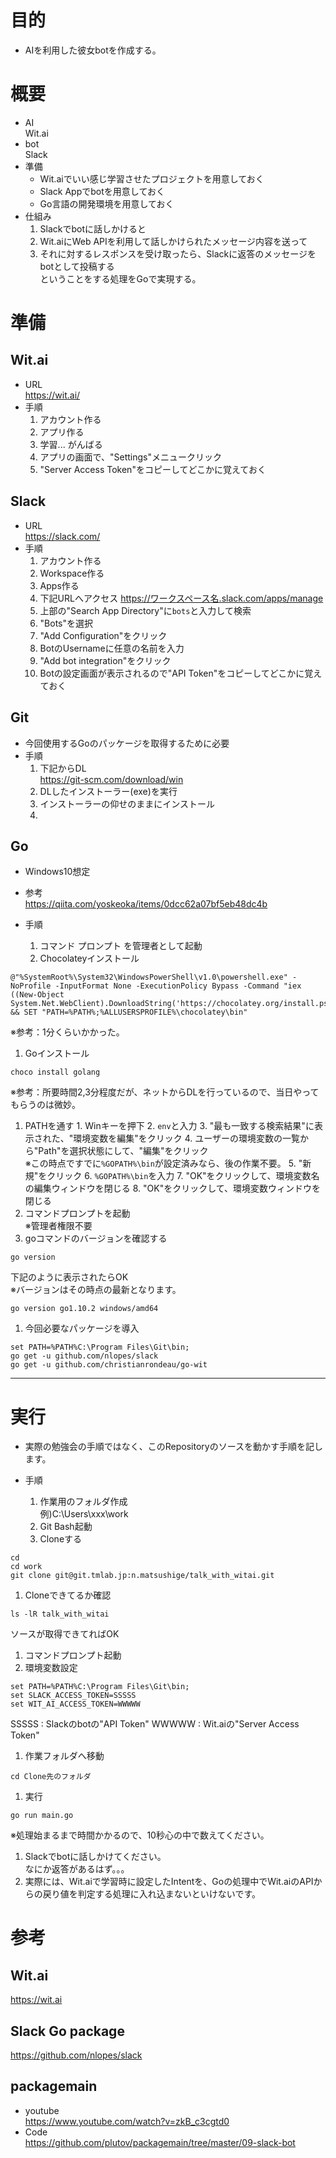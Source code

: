 # 目的

- AIを利用した彼女botを作成する。

# 概要

- AI  
Wit.ai
- bot  
Slack
- 準備  
  - Wit.aiでいい感じ学習させたプロジェクトを用意しておく
  - Slack Appでbotを用意しておく
  - Go言語の開発環境を用意しておく
- 仕組み  
  1. Slackでbotに話しかけると
  1. Wit.aiにWeb APIを利用して話しかけられたメッセージ内容を送って
  1. それに対するレスポンスを受け取ったら、Slackに返答のメッセージをbotとして投稿する  
ということをする処理をGoで実現する。

# 準備
## Wit.ai
- URL  
https://wit.ai/
- 手順
  1. アカウント作る
  1. アプリ作る
  1. 学習... がんばる
  1. アプリの画面で、"Settings"メニュークリック
  1. "Server Access Token"をコピーしてどこかに覚えておく

## Slack

- URL  
https://slack.com/
- 手順
  1. アカウント作る
  1. Workspace作る
  1. Apps作る
    1. 下記URLへアクセス
    https://ワークスペース名.slack.com/apps/manage
    1. 上部の"Search App Directory"に`bots`と入力して検索
    1. "Bots"を選択
    1. "Add Configuration"をクリック
    1. BotのUsernameに任意の名前を入力
    1. "Add bot integration"をクリック
    1. Botの設定画面が表示されるので"API Token"をコピーしてどこかに覚えておく

## Git

- 今回使用するGoのパッケージを取得するために必要
- 手順
  1. 下記からDL  
  https://git-scm.com/download/win
  1. DLしたインストーラー(exe)を実行
  1. インストーラーの仰せのままにインストール
  1. 

## Go  
- Windows10想定
- 参考  
https://qiita.com/yoskeoka/items/0dcc62a07bf5eb48dc4b

- 手順
  1. コマンド プロンプト を管理者として起動
  1. Chocolateyインストール　　
```
@"%SystemRoot%\System32\WindowsPowerShell\v1.0\powershell.exe" -NoProfile -InputFormat None -ExecutionPolicy Bypass -Command "iex ((New-Object System.Net.WebClient).DownloadString('https://chocolatey.org/install.ps1'))" && SET "PATH=%PATH%;%ALLUSERSPROFILE%\chocolatey\bin"
```
※参考：1分くらいかかった。
  1. Goインストール
```
choco install golang
```
※参考：所要時間2,3分程度だが、ネットからDLを行っているので、当日やってもらうのは微妙。
  1. PATHを通す
    1. Winキーを押下
    2. `env`と入力
    3. "最も一致する検索結果"に表示された、"環境変数を編集"をクリック
    4. ユーザーの環境変数の一覧から"Path"を選択状態にして、"編集"をクリック  
    ※この時点ですでに`%GOPATH%\bin`が設定済みなら、後の作業不要。
    5. "新規"をクリック
    6. `%GOPATH%\bin`を入力
    7. "OK"をクリックして、環境変数名の編集ウィンドウを閉じる
    8. "OK"をクリックして、環境変数ウィンドウを閉じる
  1. コマンドプロンプトを起動  
  ※管理者権限不要
  1. goコマンドのバージョンを確認する
```
go version
```
下記のように表示されたらOK  
※バージョンはその時点の最新となります。
```
go version go1.10.2 windows/amd64
```
  1. 今回必要なパッケージを導入
```
set PATH=%PATH%C:\Program Files\Git\bin;
go get -u github.com/nlopes/slack
go get -u github.com/christianrondeau/go-wit
```

---

# 実行

- 実際の勉強会の手順ではなく、このRepositoryのソースを動かす手順を記します。

- 手順
  1. 作業用のフォルダ作成  
  例)C:\Users\xxx\work
  1. Git Bash起動
  1. Cloneする
```
cd
cd work
git clone git@git.tmlab.jp:n.matsushige/talk_with_witai.git
```
  1. Cloneできてるか確認
```
ls -lR talk_with_witai
```
ソースが取得できてればOK
  1. コマンドプロンプト起動
  1. 環境変数設定
```
set PATH=%PATH%C:\Program Files\Git\bin;
set SLACK_ACCESS_TOKEN=SSSSS
set WIT_AI_ACCESS_TOKEN=WWWWW
```
SSSSS : Slackのbotの"API Token"
WWWWW : Wit.aiの"Server Access Token"
  1. 作業フォルダへ移動 
```
cd Clone先のフォルダ
```
  1. 実行
```
go run main.go
```
※処理始まるまで時間かかるので、10秒心の中で数えてください。
  1. Slackでbotに話しかけてください。  
  なにか返答があるはず。。。
  1. 実際には、Wit.aiで学習時に設定したIntentを、Goの処理中でWit.aiのAPIからの戻り値を判定する処理に入れ込まないといけないです。


# 参考
## Wit.ai
https://wit.ai
## Slack Go package
https://github.com/nlopes/slack
## packagemain
- youtube  
https://www.youtube.com/watch?v=zkB_c3cgtd0
- Code  
https://github.com/plutov/packagemain/tree/master/09-slack-bot
